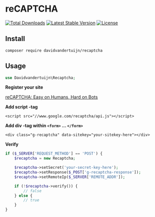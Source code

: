 # reCAPTCHA

<a href="https://packagist.org/packages/davidvandertuijn/recaptcha"><img src="https://poser.pugx.org/davidvandertuijn/recaptcha/d/total.svg" alt="Total Downloads"></a>
<a href="https://packagist.org/packages/davidvandertuijn/recaptcha"><img src="https://poser.pugx.org/davidvandertuijn/recaptcha/v/stable.svg" alt="Latest Stable Version"></a>
<a href="https://packagist.org/packages/davidvandertuijn/recaptcha"><img src="https://poser.pugx.org/davidvandertuijn/recaptcha/license.svg" alt="License"></a>

## Install

```
composer require davidvandertuijn/recaptcha
```

## Usage

```php
use Davidvandertuijn\Recaptcha;
```

**Register your site**

<a href="https://www.google.com/recaptcha/admin#list">reCAPTCHA: Easy on Humans, Hard on Bots</a>

**Add script -tag**

```<script src="//www.google.com/recaptcha/api.js"></script>```

**Add div -tag within ```<form>``` ... ```</form>```**

```<div class="g-recaptcha" data-sitekey="your-sitekey-here"></div>```

**Verify**

```php
if ($_SERVER['REQUEST_METHOD'] == 'POST') {
    $recaptcha = new Recaptcha;

    $recaptcha->setSecret('your-secret-key-here');
    $recaptcha->setResponse($_POST['g-recaptcha-response']);
    $recaptcha->setRemoteIp($_SERVER['REMOTE_ADDR']);

    if (!$recaptcha->verify()) {
        // false
    } else {
        // true
    }
}
```
